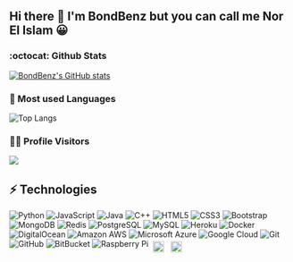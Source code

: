 ## Hi there 👋 I'm BondBenz but you can call me Nor El Islam 😀
### :octocat: Github Stats
[![BondBenz's GitHub stats](https://github-readme-stats.vercel.app/api?username=bondbenz)](https://github.com/bondbenz)


### 🧰 Most used Languages
![Top Langs](https://github-readme-stats.vercel.app/api/top-langs/?username=bondbenz)

### 👨‍💻 Profile Visitors
![](https://komarev.com/ghpvc/?username=your-github-username&style=flat-square)

## ⚡ Technologies

![Python](https://img.shields.io/badge/-Python-black?style=flat-square&logo=Python)
![JavaScript](https://img.shields.io/badge/-JavaScript-black?style=flat-square&logo=javascript)
![Java](https://img.shields.io/badge/-java-E34A86?style=flat-square&logo=java)
![C++](https://img.shields.io/badge/-C++-00599C?style=flat-square&logo=c)
![HTML5](https://img.shields.io/badge/-HTML5-E34F26?style=flat-square&logo=html5&logoColor=white)
![CSS3](https://img.shields.io/badge/-CSS3-1572B6?style=flat-square&logo=css3)
![Bootstrap](https://img.shields.io/badge/-Bootstrap-563D7C?style=flat-square&logo=bootstrap)
![MongoDB](https://img.shields.io/badge/-MongoDB-black?style=flat-square&logo=mongodb)
![Redis](https://img.shields.io/badge/-Redis-black?style=flat-square&logo=Redis)
![PostgreSQL](https://img.shields.io/badge/-PostgreSQL-336791?style=flat-square&logo=postgresql)
![MySQL](https://img.shields.io/badge/-MySQL-black?style=flat-square&logo=mysql)
![Heroku](https://img.shields.io/badge/-Heroku-430098?style=flat-square&logo=heroku)
![Docker](https://img.shields.io/badge/-Docker-black?style=flat-square&logo=docker)
![DigitalOcean](https://img.shields.io/badge/-Digital%20Ocean-darkblue?style=flat-square&logo=digitalocean)
![Amazon AWS](https://img.shields.io/badge/Amazon%20AWS-232F3E?style=flat-square&logo=amazon-aws)
![Microsoft Azure](https://img.shields.io/badge/Microsoft%20Azure-232F7E?style=flat-square&logo=microsoft-azure)
![Google Cloud](https://img.shields.io/badge/Google%20Cloud-black?style=flat-square&logo=google-cloud)
![Git](https://img.shields.io/badge/-Git-black?style=flat-square&logo=git)
![GitHub](https://img.shields.io/badge/-GitHub-181717?style=flat-square&logo=github)
![BitBucket](https://img.shields.io/badge/-BitBucket-darkblue?style=flat-square&logo=bitbucket)
![Raspberry Pi](https://img.shields.io/badge/-Raspberry%20Pi-C51A4A?style=flat-square&logo=Raspberry-Pi)
<img src="http://www.didtechnology.com/wp-content/uploads/logo-linux.png" alt="Linux" height="20" style="vertical-align:top; margin:4px" alt="Windows" height="40" style="vertical-align:top; margin:4px">
<img src="https://www.renzramos.com/wp-content/uploads/2020/05/arduino-logo.png" alt="Linux" height="20" style="vertical-align:top; margin:4px" alt="Windows" height="40" style="vertical-align:top; margin:4px">

